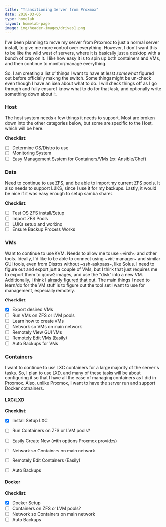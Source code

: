 ```yaml
---
title: "Transitioning Server from Proxmox"
date: 2018-03-05
type: homelab
layout: homelab-page
image: img/header-images/drives1.png
---
```


I've been planning to move my server from Proxmox to just a normal server
install, to give me more control over everything. However, I don't want this to
be like the wild west of servers, where it is basically just a desktop with a
bunch of crap on it. I like how easy it is to spin up both containers and VMs,
and then continue to monitor/manage everything. 

So, I am creating a list of things I want to have at least *somewhat* figured
out before officially making the switch. Some things might be un-check even
though I have an idea about what to do. I will check things off as I go through
and fully ensure I know what to do for that task, and optionally write something
down about it.

### Host

The host system needs a few things it needs to support. Most are broken down
into the other categories below, but some are specific to the Host, which will
be here.

**Checklist**:

- [ ] Determine OS/Distro to use
- [ ] Monitoring System
- [ ] Easy Management System for Containers/VMs (ex: Ansible/Chef)

### Data

Need to continue to use ZFS, and be able to import my current ZFS pools. It also
needs to support LUKS, since I use it for my backups. Lastly, it would be nice
if it was easy enough to setup samba shares.

**Checklist**:

- [ ] Test OS ZFS install/Setup
- [ ] Import ZFS Pools
- [ ] LUKs setup and working
- [ ] Ensure Backup Process Works

### VMs

Want to continue to use KVM. Needs to allow me to use ~virsh~ and other tools.
Ideally, I'd like to be able to connect using ~virt-manager~ and similar GUI
tools, even from Distros without ~ssh-askpass~, like Solus. I need to figure out
and export just a couple of VMs, but I think that just requires me to export
them to qcow2 images, and use the "disk" into a new VM. Additionally, I think I
[already figured that
out](http://ryan.himmelwright.net/post/exporting-proxmox-vms/). The main things
I need to learn/do for the VM stuff is to figure out the tool set I want to use
for management, especially remotely.

**Checklist**:

- [X] Export desired VMs
- [ ] Run VMs on ZFS or LVM pools
- [ ] Learn how to create VMs
- [ ] Network so VMs on main network
- [ ] Remotely View GUI VMs
- [ ] Remotely Edit VMs (Easily)
- [ ] Auto Backups for VMs

### Containers

I want to continue to use LXC containers for a large majority of the server's
tasks. So, I plan to use LXD, and many of these tasks will be about configuring
it so that I have all the ease of managing containers as I did in Proxmox. Also,
unlike Proxmox, I want to have the server run and support Docker cotnainers.

#### LXC/LXD
**Checklist**:

- [X] Install Setup LXC
- [ ] Run Containers on ZFS or LVM pools?
- [ ] Easily Create New (with options Proxmox provides)
- [ ] Network so Containers on main network
- [ ] Remotely Edit Containers (Easily)
- [ ] Auto Backups 


#### Docker
**Checklist**:

- [X] Docker Setup
- [ ] Containers on ZFS or LVM pools?
- [ ] Network so Containers on main network
- [ ] Auto Backups
